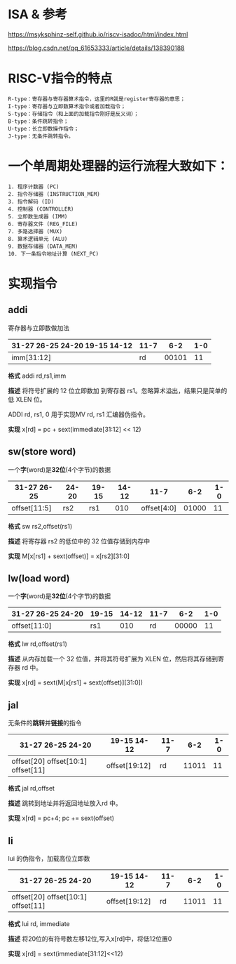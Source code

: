 # ISA & 参考
  https://msyksphinz-self.github.io/riscv-isadoc/html/index.html

  https://blog.csdn.net/qq_61653333/article/details/138390188

# RISC-V指令的特点
    R-type：寄存器与寄存器算术指令，这里的R就是register寄存器的意思；
    I-type：寄存器与立即数算术指令或者加载指令；
    S-type：存储指令（和上面的加载指令刚好是反义词）；
    B-type：条件跳转指令；
    U-type：长立即数操作指令；
    J-type：无条件跳转指令。


# 一个单周期处理器的运行流程大致如下：

    1. 程序计数器 (PC)
    2. 指令存储器 (INSTRUCTION_MEM)
    3. 指令解码 (ID)
    4. 控制器 (CONTROLLER)
    5. 立即数生成器 (IMM)
    6. 寄存器文件 (REG_FILE)
    7. 多路选择器 (MUX)
    8. 算术逻辑单元 (ALU)
    9. 数据存储器 (DATA_MEM)
    10. 下一条指令地址计算 (NEXT_PC)

# 实现指令

##  addi
寄存器与立即数做加法

31-27 26-25 24-20 19-15 14-12|11-7|6-2|1-0
|----------------------------|----|---|---|
  imm[31:12] |rd|00101|11

**格式**   addi rd,rs1,imm

**描述** 将符号扩展的 12 位立即数加 到寄存器 rs1。忽略算术溢出，结果只是简单的低 XLEN 位。 

ADDI rd, rs1, 0 用于实现MV rd, rs1 汇编器伪指令。

**实现** x[rd] = pc + sext(immediate[31:12] << 12)

##  sw(store word)
一个**字**(word)是**32位**(4个字节)的数据

31-27 26-25|24-20|19-15|14-12|11-7|6-2|1-0
|----------|-----|-----|-----|----|---|---|
offset[11:5]|rs2|rs1|010|offset[4:0]|01000|11

**格式**   sw rs2,offset(rs1)

**描述** 将寄存器 rs2 的低位中的 32 位值存储到内存中

**实现** M[x[rs1] + sext(offset)] = x[rs2][31:0]

##  lw(load word)
一个**字**(word)是**32位**(4个字节)的数据

31-27 26-25 24-20|19-15|14-12|11-7|6-2|1-0
|----------------|-----|-----|----|---|---|
offset[11:0]|rs1|010|rd|00000|11

**格式**    lw rd,offset(rs1)

**描述** 从内存加载一个 32 位值，并将其符号扩展为 XLEN 位，然后将其存储到寄存器 rd 中。

**实现** x[rd] = sext(M[x[rs1] + sext(offset)][31:0])

##  jal
无条件的**跳转**并**链接**的指令

31-27 26-25 24-20|19-15 14-12|11-7|6-2|1-0
|----------------|-----------|----|---|---|
offset[20] offset[10:1] offset[11] | offset[19:12] |rd|11011|11

**格式**    jal rd,offset

**描述** 跳转到地址并将返回地址放入rd 中。

**实现** x[rd] = pc+4; pc += sext(offset)

##  li
lui 的伪指令，加载高位立即数

31-27 26-25 24-20|19-15 14-12|11-7|6-2|1-0
|----------------|-----------|----|---|---|
offset[20] offset[10:1] offset[11] | offset[19:12] |rd|11011|11

**格式**    lui rd, immediate

**描述** 将20位的有符号数左移12位,写入x[rd]中，将低12位置0

**实现** x[rd] = sext(immediate[31:12]<<12)